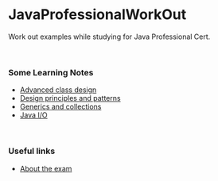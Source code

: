 # JavaProfessionalWorkOut
Work out examples while studying for Java Professional Cert. 

&nbsp;

### Some Learning Notes ###
* [Advanced class design](/advanced-class-design/README.md)
* [Design principles and patterns](/design-patterns/README.md)
* [Generics and collections](/generics-and-collections/README.md)
* [Java I/O](/javaIO/README.md)


&nbsp;

### Useful links ###
* [About the exam](https://education.oracle.com/java-se-8-programmer-ii/pexam_1Z0-809)


